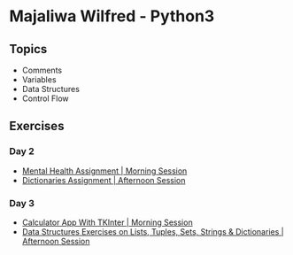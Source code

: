 # Majaliwa Wilfred - Python3
## Topics
- Comments
- Variables
- Data Structures
- Control Flow

## Exercises
### Day 2
- [Mental Health Assignment | Morning Session](https://github.com/techymaj/recess-2/blob/main/mental_health_assignment.py)
- [Dictionaries Assignment | Afternoon Session](https://github.com/techymaj/recess-2/blob/main/dictionaries_afternoon_assignment.py)
### Day 3
- [Calculator App With TKInter | Morning Session](https://github.com/techymaj/recess-2/blob/main/wilfred_majaliwa_morning.py)
- [Data Structures Exercises on Lists, Tuples, Sets, Strings & Dictionaries | Afternoon Session](https://github.com/techymaj/recess-2/blob/main/data_structures_exercises.py)